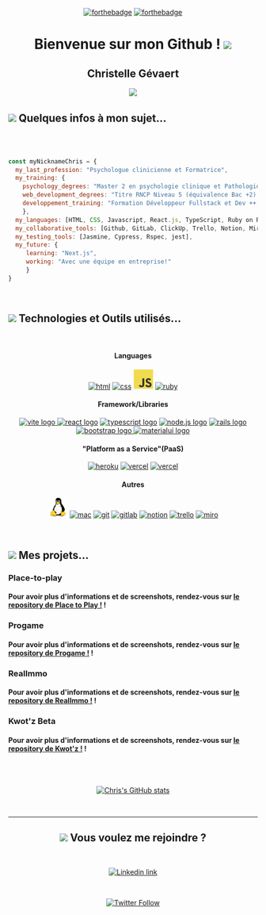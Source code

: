 <div align="center">

[![forthebadge](https://forthebadge.com/images/badges/built-by-developers.svg)](https://forthebadge.com)
[![forthebadge](https://forthebadge.com/images/badges/powered-by-coffee.svg)](https://forthebadge.com)

</div>
  
<div align="center">

# Bienvenue sur mon Github ! <img src="https://github.com/TheDudeThatCode/TheDudeThatCode/blob/master/Assets/Hi.gif" width="30px">
## Christelle Gévaert 

</div>

<div align="center">

<img src='https://avataaars.io/?avatarStyle=Circle&topType=LongHairCurvy&accessoriesType=Blank&hairColor=Black&facialHairType=Blank&clotheType=GraphicShirt&clotheColor=Gray01&graphicType=Bat&eyeType=Happy&eyebrowType=Default&mouthType=Smile&skinColor=Pale'
/>

</div>


## <img src="https://media.giphy.com/media/VDdh2wgmzsXAc7FCd7/giphy.gif" width="60"> Quelques infos à mon sujet...

<br>

```javascript 

const myNicknameChris = {
  my_last_profession: "Psychologue clinicienne et Formatrice",
  my_training: {
    psychology_degrees: "Master 2 en psychologie clinique et Pathologique",
    web_development_degrees: "Titre RNCP Niveau 5 (équivalence Bac +2) Développeur Web et Web Mobile",
    developpement_training: "Formation Développeur Fullstack et Dev ++ chez The Hacking Project"
    },
  my_languages: [HTML, CSS, Javascript, React.js, TypeScript, Ruby on Rails, Node.js],
  my_collaborative_tools: [Github, GitLab, ClickUp, Trello, Notion, Miro, LiveShare on VsCode, Discord],
  my_testing_tools: [Jasmine, Cypress, Rspec, jest],
  my_future: {
     learning: "Next.js",
     working: "Avec une équipe en entreprise!"
     }
}

```
<br>

## <img src="https://media.giphy.com/media/jSKBmKkvo2dPQQtsR1/giphy.gif" width="60"> Technologies et Outils utilisés...

<br>

<h4 align="center">Languages</h4>

<p align="center">
<a href="https://developer.mozilla.org/fr/docs/Web/HTML" target="_blank"> <img src="https://cdn.worldvectorlogo.com/logos/html-1.svg" alt="html" width="40" height="40"/></a>
<a href="https://developer.mozilla.org/fr/docs/Web/CSS" target="_blank"> <img src="https://upload.wikimedia.org/wikipedia/commons/6/62/CSS3_logo.svg" alt="css" width="40" height="40"/></a>
<a href="https://developer.mozilla.org/en-US/docs/Web/JavaScript" target="_blank"> <img src="https://raw.githubusercontent.com/devicons/devicon/master/icons/javascript/javascript-original.svg" alt="javascript" width="40" height="40"/></a>
<a href="https://ruby-doc.org/" target="_blank"> <img src="https://www.svgrepo.com/show/354298/ruby.svg" alt="ruby" width="40" height="40"/></a></p>

<h4 align="center">Framework/Libraries</h4>

<p align="center">
<a href="https://vitejs.dev/" target="_blank"> <img src="https://vectorwiki.com/images/bjlcA__vitejs.svg" alt="vite logo" width="40" height="40"/> </a>
<a href="https://reactjs.org/" target="_blank"> <img src="https://www.vectorlogo.zone/logos/reactjs/reactjs-icon.svg" alt="react logo" width="40" height="40"/></a>
<a href="https://www.typescriptlang.org/" target="_blank"> <img src="https://cdn.worldvectorlogo.com/logos/typescript.svg" alt="typescript logo" width="40" height="40"/></a>
<a href="https://nodejs.org/en" target="_blank"> <img src="https://cdn.worldvectorlogo.com/logos/nodejs-icon.svg" alt="node.js logo" width="40" height="40"/></a>
<a href="https://guides.rubyonrails.org/" target="_blank"> <img src="https://upload.wikimedia.org/wikipedia/commons/6/62/Ruby_On_Rails_Logo.svg" alt="rails logo" width="50" height="50"/> </a>
<a href="https://getbootstrap.com/" target="_blank"> <img src="https://upload.wikimedia.org/wikipedia/commons/b/b2/Bootstrap_logo.svg" alt="bootstrap logo" width="45" height="40"/> </a>
<a href="https://mui.com/material-ui/getting-started/overview/" target="_blank"> <img src="https://cdn.worldvectorlogo.com/logos/material-ui-1.svg" alt="materialui logo" width="40" height="40"/> </a>
</p>

<h4 align="center">"Platform as a Service"(PaaS)</h4>

<p align="center">
<a href="https://heroku.com" target="_blank"> <img src="https://www.vectorlogo.zone/logos/heroku/heroku-icon.svg" alt="heroku" width="40" height="40"/></a>
<a href="https://vercel.com/" target="_blank"> <img src="https://assets.vercel.com/image/upload/front/favicon/round-2/180x180.png" alt="vercel" width="40" height="40"/></a>
<a href="https://fly.io/" target="_blank"> <img src="https://fly.io/static/images/brand/brandmark.svg" alt="vercel" width="40" height="40"/></a>
</p>

<h4 align="center">Autres</h4>

<p align="center">
<a href="https://www.linux.org/" target="_blank"> <img src="https://raw.githubusercontent.com/devicons/devicon/master/icons/linux/linux-original.svg" alt="linux" width="40" height="40"/></a>
<a href="https://www.apple.com/fr/macos/ventura/" target="_blank"> <img src="https://upload.wikimedia.org/wikipedia/commons/1/1b/Apple_logo_grey.svg" alt="mac" width="35" height="40"/></a>
<a href="https://git-scm.com/" target="_blank"> <img src="https://www.vectorlogo.zone/logos/git-scm/git-scm-icon.svg" alt="git" width="40" height="40"/></a>
<a href="https://about.gitlab.com/" target="_blank"> <img src="https://upload.wikimedia.org/wikipedia/commons/e/e1/GitLab_logo.svg" alt="gitlab" width="60" height="60"/></a>
<a href="https://www.notion.so/fr-fr/product" target="_blank"> <img src="https://upload.wikimedia.org/wikipedia/commons/e/e9/Notion-logo.svg" alt="notion" width="40" height="40"/></a>
<a href="https://trello.com/fr" target="_blank"> <img src="https://upload.wikimedia.org/wikipedia/en/8/8c/Trello_logo.svg" alt="trello" width="60" height="60"/></a>
<a href="https://miro.com/fr/" target="_blank"> <img src="https://seeklogo.com/images/M/miro-logo-A7556EE400-seeklogo.com.png" alt="miro" width="40" height="40"/></a>
</p>

<br>

## <img src="https://media.giphy.com/media/Vu0PkdzYs33ugVj915/giphy.gif" width="60"> Mes projets...

### Place-to-play

#### Pour avoir plus d'informations et de screenshots, rendez-vous sur [le repository de Place to Play !](https://github.com/Chreees79/Place_to_play) !

### Progame

#### Pour avoir plus d'informations et de screenshots, rendez-vous sur [le repository de Progame !](https://github.com/Chreees79/Progame_chris) !

### RealImmo

#### Pour avoir plus d'informations et de screenshots, rendez-vous sur [le repository de RealImmo !](https://github.com/Chreees79/Realimmo-React-Front.git) !

### Kwot'z Beta

#### Pour avoir plus d'informations et de screenshots, rendez-vous sur [le repository de Kwot'z !](https://github.com/Chreees79/kwotz-beta) !
<br>
<br>
<div align="center">
  
[![Chris's GitHub stats](https://github-readme-stats.vercel.app/api?username=chreees79&show_icons=true&theme=radical)](https://github.com/chreees79/github-readme-stats)

</div>

<br>
<hr>

<div align="center">
  
## <img src="https://media.giphy.com/media/c0nazaf7y7EPaJCtSQ/giphy.gif" width="60"> Vous voulez me rejoindre ?
  
</div>

<br>

<div align="center">
  
[![Linkedin link](https://img.shields.io/badge/LinkedIn-0077B5?style=for-the-badge&logo=linkedin&logoColor=white)](https://linkedin.com/in/christelle-gevaert-dev)

</div>  
<br>
<div align="center">
  
[![Twitter Follow](https://img.shields.io/twitter/follow/chreees79?color=1DA1F2&logo=twitter&style=for-the-badge)](https://twitter.com/chreees79)

</div>
